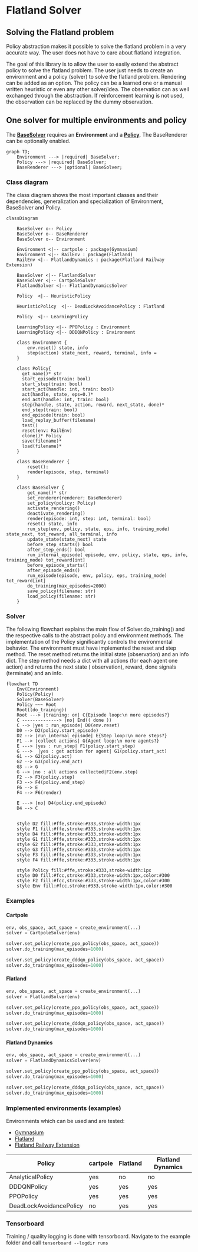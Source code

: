 # Flatland Solver

## Solving the Flatland problem

Policy abstraction makes it possible to solve the flatland problem in a very accurate way. The user does not have to
care about flatland integration.

The goal of this library is to allow the user to easily extend the abstract policy to solve the flatland problem.
The user just needs to create an environment and a policy (solver) to solve the flatland problem. Rendering can be added
as an option.
The policy can be a learned one or a manual written heuristic or even any other solver/idea.
The observation can as well exchanged through the abstraction.
If reinforcement learning is not used, the observation can be replaced by the dummy observation.

## One solver for multiple environments and policy

The **[BaseSolver](https://github.com/aiAdrian/flatland_solver_policy/blob/main/solver/base_solver.py)** requires an
**Environment** and a **[Policy](https://github.com/aiAdrian/flatland_solver_policy/blob/main/policy/policy.py)**. The
BaseRenderer can be optionally enabled.

```mermaid
graph TD;
    Environment ---> |required| BaseSolver;
    Policy ---> |required| BaseSolver;
    BaseRenderer ---> |optional| BaseSolver;
```

### Class diagram

The class diagram shows the most important classes and their dependencies, generalization and specialization of
Environment, BaseSolver and Policy.

```mermaid
classDiagram
       
    BaseSolver o-- Policy
    BaseSolver o-- BaseRenderer
    BaseSolver o-- Environment

    Environment <|-- cartpole : package(Gymnasium)
    Environment <|-- RailEnv : package(Flatland)
    RailEnv <|-- FlatlandDynamics : package(Flatland Railway Extension)
    
    BaseSolver <|-- FlatlandSolver
    BaseSolver <|-- CartpoleSolver
    FlatlandSolver <|-- FlatlandDynamicsSolver
    
    Policy  <|-- HeuristicPolicy

    HeuristicPolicy  <|-- DeadLockAvoidancePolicy : Flatland

    Policy  <|-- LearningPolicy

    LearningPolicy <|-- PPOPolicy : Environment
    LearningPolicy <|-- DDDQNPolicy : Environment

    class Environment {
        env.reset() state, info
        step(action) state_next, reward, terminal, info = 
    }

    class Policy{
      get_name()* str
      start_episode(train: bool)
      start_step(train: bool)
      start_act(handle: int, train: bool)
      act(handle, state, eps=0.)*
      end_act(handle: int, train: bool)
      step(handle, state, action, reward, next_state, done)*
      end_step(train: bool)
      end_episode(train: bool)
      load_replay_buffer(filename)
      test()
      reset(env: RailEnv)
      clone()* Policy
      save(filename)*
      load(filename)* 
    }

    class BaseRenderer {
        reset():
        render(episode, step, terminal)
    }

    class BaseSolver {
        get_name()* str
        set_renderer(renderer: BaseRenderer)
        set_policy(policy: Policy)
        activate_rendering()
        deactivate_rendering()
        render(episode: int, step: int, terminal: bool)
        reset() state, info
        run_step(env, policy, state, eps, info, training_mode) state_next, tot_reward, all_terminal, info
        update_state(state_next) state
        before_step_starts() bool
        after_step_ends() bool
        run_internal_episode( episode, env, policy, state, eps, info, training_mode) tot_reward[int]
        before_episode_starts()
        after_episode_ends()
        run_episode(episode, env, policy, eps, training_mode) tot_reward[int]
        do_training(max_episodes=2000)
        save_policy(filename: str)
        load_policy(filename: str)
    }
``` 

### Solver

The following flowchart explains the main flow of Solver.do_training() and the respective calls to the abstract policy
and environment methods. The implementation of the Policy significantly controls the environmental behavior. The
environment must have implemented the reset and step method. The reset method returns the initial state (observation)
and an info dict. The step method needs a dict with all actions (for each agent one action) and returns the next state (
observation), reward, done signals (terminate) and an info.

```mermaid
flowchart TD
    Env(Environment)
    Policy(Policy)
    Solver(BaseSolver)
    Policy ~~~ Root
    Root((do_training))
    Root ---> |training: on| C{Episode loop:\n more episodes?}
    C --------------> |no| End(( done ))
    C --> |yes : run_episode| D0(env.reset)
    D0 --> D2(policy.start_episode)
    D2 --> |run_internal_episode| E{Step loop:\n more steps?}
    F1 --> |collect actions| G{Agent loop:\n more agents?}
    E ---> |yes : run_step| F1(policy.start_step)
    G --->  |yes : get action for agent| G1(policy.start_act)
    G1 --> G2(policy.act)
    G2 --> G3(policy.end_act)
    G3 --> G
    G --> |no : all actions collected|F2(env.step)
    F2 --> F3(policy.step)
    F3 --> F4(policy.end_step)
    F6 --> E 
    F4 --> F6(render)

    E ---> |no| D4(policy.end_episode)
    D4 --> C

    
    style D2 fill:#ffe,stroke:#333,stroke-width:1px 
    style F1 fill:#ffe,stroke:#333,stroke-width:1px 
    style D4 fill:#ffe,stroke:#333,stroke-width:1px
    style G1 fill:#ffe,stroke:#333,stroke-width:1px 
    style G2 fill:#ffe,stroke:#333,stroke-width:1px 
    style G3 fill:#ffe,stroke:#333,stroke-width:1px 
    style F3 fill:#ffe,stroke:#333,stroke-width:1px 
    style F4 fill:#ffe,stroke:#333,stroke-width:1px 

    style Policy fill:#ffe,stroke:#333,stroke-width:1px 
    style D0 fill:#fcc,stroke:#333,stroke-width:1px,color:#300
    style F2 fill:#fcc,stroke:#333,stroke-width:1px,color:#300
    style Env fill:#fcc,stroke:#333,stroke-width:1px,color:#300        
```

### Examples

#### Cartpole

```python 
env, obs_space, act_space = create_environment(...)
solver = CartpoleSolver(env)

solver.set_policy(create_ppo_policy(obs_space, act_space))
solver.do_training(max_episodes=1000)

solver.set_policy(create_dddqn_policy(obs_space, act_space))
solver.do_training(max_episodes=1000)
```                   

#### Flatland

```python
env, obs_space, act_space = create_environment(...)
solver = FlatlandSolver(env)

solver.set_policy(create_ppo_policy(obs_space, act_space))
solver.do_training(max_episodes=1000)

solver.set_policy(create_dddqn_policy(obs_space, act_space))
solver.do_training(max_episodes=1000)
```                                                              

#### Flatland Dynamics

```python
env, obs_space, act_space = create_environment(...)
solver = FlatlandDynamicsSolver(env)

solver.set_policy(create_ppo_policy(obs_space, act_space))
solver.do_training(max_episodes=1000)

solver.set_policy(create_dddqn_policy(obs_space, act_space))
solver.do_training(max_episodes=1000)
```                                                                

### Implemented environments (examples)

Environments which can be used and are tested:

- [Gymnasium](https://github.com/Farama-Foundation/Gymnasium)
- [Flatland](https://github.com/flatland-association/flatland-rl)
- [Flatland Railway Extension](https://github.com/aiAdrian/flatland_railway_extension)

| Policy                  | cartpole | Flatland | Flatland Dynamics |
|-------------------------|----------|----------|-------------------|
| AnalyticalPolicy        | yes      | no       | no                |
| DDDQNPolicy             | yes      | yes      | yes               |
| PPOPolicy               | yes      | yes      | yes               |
| DeadLockAvoidancePolicy | no       | yes      | yes               |

### Tensorboard 
Training / quality logging is done with tensorboard. Navigate to the example folder
and call ``tensorboard --logdir runs``
